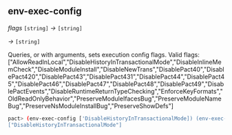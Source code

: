 ## env-exec-config

_flags_&nbsp;`[string]` _&rarr;_&nbsp;`[string]`

_&rarr;_&nbsp;`[string]`

Queries, or with arguments, sets execution config flags. Valid flags: ["AllowReadInLocal","DisableHistoryInTransactionalMode","DisableInlineMemCheck","DisableModuleInstall","DisableNewTrans","DisablePact40","DisablePact420","DisablePact43","DisablePact431","DisablePact44","DisablePact45","DisablePact46","DisablePact47","DisablePact48","DisablePact49","DisablePactEvents","DisableRuntimeReturnTypeChecking","EnforceKeyFormats","OldReadOnlyBehavior","PreserveModuleIfacesBug","PreserveModuleNameBug","PreserveNsModuleInstallBug","PreserveShowDefs"]

```bash
pact> (env-exec-config ['DisableHistoryInTransactionalMode]) (env-exec-config)
["DisableHistoryInTransactionalMode"]
```

